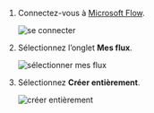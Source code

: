 1. Connectez-vous à [Microsoft Flow](https://flow.microsoft.com).
   
    ![se connecter](media/modern-approvals/sign-in.png)
2. Sélectionnez l’onglet **Mes flux**.
   
    ![sélectionner mes flux](media/modern-approvals/select-my-flows.png)
3. Sélectionnez **Créer entièrement**.
   
    ![créer entièrement](media/modern-approvals/blank-template.png)

